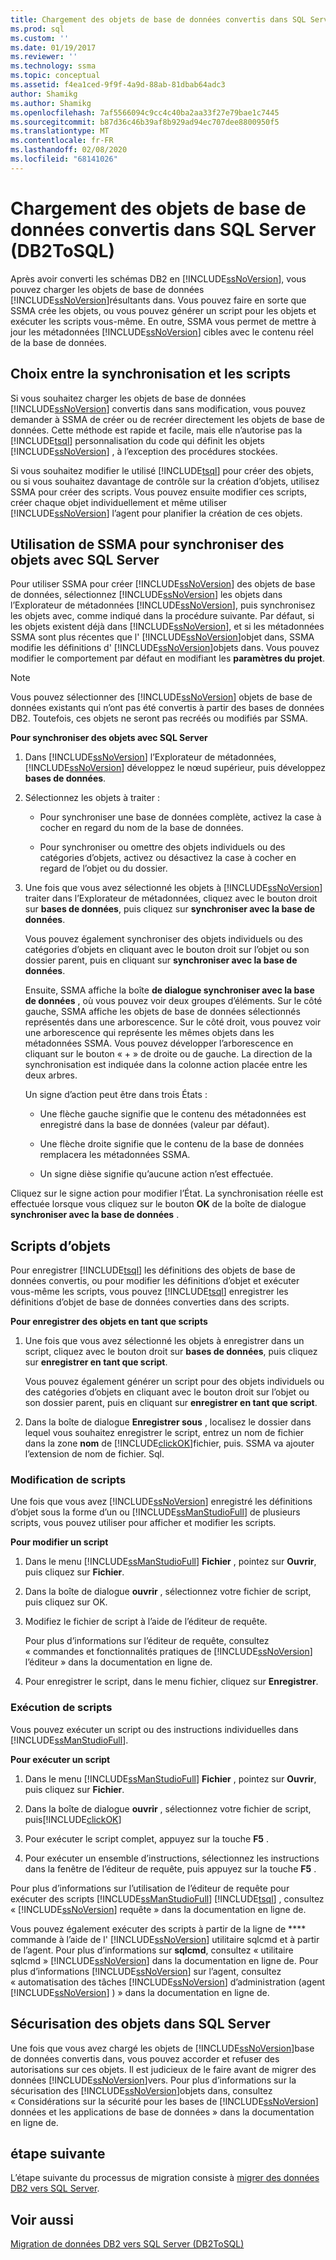 ```yaml
---
title: Chargement des objets de base de données convertis dans SQL Server (DB2ToSQL) | Microsoft Docs
ms.prod: sql
ms.custom: ''
ms.date: 01/19/2017
ms.reviewer: ''
ms.technology: ssma
ms.topic: conceptual
ms.assetid: f4ea1ced-9f9f-4a9d-88ab-81dbab64adc3
author: Shamikg
ms.author: Shamikg
ms.openlocfilehash: 7af5566094c9cc4c40ba2aa33f27e79bae1c7445
ms.sourcegitcommit: b87d36c46b39af8b929ad94ec707dee8800950f5
ms.translationtype: MT
ms.contentlocale: fr-FR
ms.lasthandoff: 02/08/2020
ms.locfileid: "68141026"
---
```

# <a name="loading-converted-database-objects-into-sql-server-db2tosql"></a>Chargement des objets de base de données convertis dans SQL Server (DB2ToSQL)
Après avoir converti les schémas DB2 en [!INCLUDE[ssNoVersion](../../includes/ssnoversion-md.md)], vous pouvez charger les objets de base de données [!INCLUDE[ssNoVersion](../../includes/ssnoversion-md.md)]résultants dans. Vous pouvez faire en sorte que SSMA crée les objets, ou vous pouvez générer un script pour les objets et exécuter les scripts vous-même. En outre, SSMA vous permet de mettre à jour les métadonnées [!INCLUDE[ssNoVersion](../../includes/ssnoversion-md.md)] cibles avec le contenu réel de la base de données.  
  
## <a name="choosing-between-synchronization-and-scripts"></a>Choix entre la synchronisation et les scripts  
Si vous souhaitez charger les objets de base de données [!INCLUDE[ssNoVersion](../../includes/ssnoversion-md.md)] convertis dans sans modification, vous pouvez demander à SSMA de créer ou de recréer directement les objets de base de données. Cette méthode est rapide et facile, mais elle n’autorise pas la [!INCLUDE[tsql](../../includes/tsql-md.md)] personnalisation du code qui définit les objets [!INCLUDE[ssNoVersion](../../includes/ssnoversion-md.md)] , à l’exception des procédures stockées.  
  
Si vous souhaitez modifier le utilisé [!INCLUDE[tsql](../../includes/tsql-md.md)] pour créer des objets, ou si vous souhaitez davantage de contrôle sur la création d’objets, utilisez SSMA pour créer des scripts. Vous pouvez ensuite modifier ces scripts, créer chaque objet individuellement et même utiliser [!INCLUDE[ssNoVersion](../../includes/ssnoversion-md.md)] l’agent pour planifier la création de ces objets.  
  
## <a name="using-ssma-to-synchronize-objects-with-sql-server"></a>Utilisation de SSMA pour synchroniser des objets avec SQL Server  
Pour utiliser SSMA pour créer [!INCLUDE[ssNoVersion](../../includes/ssnoversion-md.md)] des objets de base de données, sélectionnez [!INCLUDE[ssNoVersion](../../includes/ssnoversion-md.md)] les objets dans l’Explorateur de métadonnées [!INCLUDE[ssNoVersion](../../includes/ssnoversion-md.md)], puis synchronisez les objets avec, comme indiqué dans la procédure suivante. Par défaut, si les objets existent déjà dans [!INCLUDE[ssNoVersion](../../includes/ssnoversion-md.md)], et si les métadonnées SSMA sont plus récentes que l' [!INCLUDE[ssNoVersion](../../includes/ssnoversion-md.md)]objet dans, SSMA modifie les définitions d' [!INCLUDE[ssNoVersion](../../includes/ssnoversion-md.md)]objets dans. Vous pouvez modifier le comportement par défaut en modifiant les **paramètres du projet**.  
  
> [!NOTE]  
> Vous pouvez sélectionner des [!INCLUDE[ssNoVersion](../../includes/ssnoversion-md.md)] objets de base de données existants qui n’ont pas été convertis à partir des bases de données DB2. Toutefois, ces objets ne seront pas recréés ou modifiés par SSMA.  
  
**Pour synchroniser des objets avec SQL Server**  
  
1.  Dans [!INCLUDE[ssNoVersion](../../includes/ssnoversion-md.md)] l’Explorateur de métadonnées, [!INCLUDE[ssNoVersion](../../includes/ssnoversion-md.md)] développez le nœud supérieur, puis développez **bases de données**.  
  
2.  Sélectionnez les objets à traiter :  
  
    -   Pour synchroniser une base de données complète, activez la case à cocher en regard du nom de la base de données.  
  
    -   Pour synchroniser ou omettre des objets individuels ou des catégories d’objets, activez ou désactivez la case à cocher en regard de l’objet ou du dossier.  
  
3.  Une fois que vous avez sélectionné les objets à [!INCLUDE[ssNoVersion](../../includes/ssnoversion-md.md)] traiter dans l’Explorateur de métadonnées, cliquez avec le bouton droit sur **bases de données**, puis cliquez sur **synchroniser avec la base de données**.  
  
    Vous pouvez également synchroniser des objets individuels ou des catégories d’objets en cliquant avec le bouton droit sur l’objet ou son dossier parent, puis en cliquant sur **synchroniser avec la base de données**.  
  
    Ensuite, SSMA affiche la boîte **de dialogue synchroniser avec la base de données** , où vous pouvez voir deux groupes d’éléments. Sur le côté gauche, SSMA affiche les objets de base de données sélectionnés représentés dans une arborescence. Sur le côté droit, vous pouvez voir une arborescence qui représente les mêmes objets dans les métadonnées SSMA. Vous pouvez développer l’arborescence en cliquant sur le bouton « + » de droite ou de gauche. La direction de la synchronisation est indiquée dans la colonne action placée entre les deux arbres.  
  
    Un signe d’action peut être dans trois États :  
  
    -   Une flèche gauche signifie que le contenu des métadonnées est enregistré dans la base de données (valeur par défaut).  
  
    -   Une flèche droite signifie que le contenu de la base de données remplacera les métadonnées SSMA.  
  
    -   Un signe dièse signifie qu’aucune action n’est effectuée.  
  
Cliquez sur le signe action pour modifier l’État. La synchronisation réelle est effectuée lorsque vous cliquez sur le bouton **OK** de la boîte de dialogue **synchroniser avec la base de données** .  
  
## <a name="scripting-objects"></a>Scripts d’objets  
Pour enregistrer [!INCLUDE[tsql](../../includes/tsql-md.md)] les définitions des objets de base de données convertis, ou pour modifier les définitions d’objet et exécuter vous-même les scripts, vous pouvez [!INCLUDE[tsql](../../includes/tsql-md.md)] enregistrer les définitions d’objet de base de données converties dans des scripts.  
  
**Pour enregistrer des objets en tant que scripts**  
  
1.  Une fois que vous avez sélectionné les objets à enregistrer dans un script, cliquez avec le bouton droit sur **bases de données**, puis cliquez sur **enregistrer en tant que script**.  
  
    Vous pouvez également générer un script pour des objets individuels ou des catégories d’objets en cliquant avec le bouton droit sur l’objet ou son dossier parent, puis en cliquant sur **enregistrer en tant que script**.  
  
2.  Dans la boîte de dialogue **Enregistrer sous** , localisez le dossier dans lequel vous souhaitez enregistrer le script, entrez un nom de fichier dans la zone **nom** de [!INCLUDE[clickOK](../../includes/clickok-md.md)]fichier, puis. SSMA va ajouter l’extension de nom de fichier. Sql.  
  
### <a name="modifying-scripts"></a>Modification de scripts  
Une fois que vous avez [!INCLUDE[ssNoVersion](../../includes/ssnoversion-md.md)] enregistré les définitions d’objet sous la forme d’un ou [!INCLUDE[ssManStudioFull](../../includes/ssmanstudiofull-md.md)] de plusieurs scripts, vous pouvez utiliser pour afficher et modifier les scripts.  
  
**Pour modifier un script**  
  
1.  Dans le menu [!INCLUDE[ssManStudioFull](../../includes/ssmanstudiofull-md.md)] **Fichier** , pointez sur **Ouvrir**, puis cliquez sur **Fichier**.  
  
2.  Dans la boîte de dialogue **ouvrir** , sélectionnez votre fichier de script, puis cliquez sur OK.
  
3.  Modifiez le fichier de script à l’aide de l’éditeur de requête.  
  
    Pour plus d’informations sur l’éditeur de requête, consultez « commandes et fonctionnalités pratiques de [!INCLUDE[ssNoVersion](../../includes/ssnoversion-md.md)] l’éditeur » dans la documentation en ligne de.  
  
4.  Pour enregistrer le script, dans le menu fichier, cliquez sur **Enregistrer**.  
  
### <a name="running-scripts"></a>Exécution de scripts  
Vous pouvez exécuter un script ou des instructions individuelles dans [!INCLUDE[ssManStudioFull](../../includes/ssmanstudiofull-md.md)].  
  
**Pour exécuter un script**  
  
1.  Dans le menu [!INCLUDE[ssManStudioFull](../../includes/ssmanstudiofull-md.md)] **Fichier** , pointez sur **Ouvrir**, puis cliquez sur **Fichier**.  
  
2.  Dans la boîte de dialogue **ouvrir** , sélectionnez votre fichier de script, puis[!INCLUDE[clickOK](../../includes/clickok-md.md)]  
  
3.  Pour exécuter le script complet, appuyez sur la touche **F5** .  
  
4.  Pour exécuter un ensemble d’instructions, sélectionnez les instructions dans la fenêtre de l’éditeur de requête, puis appuyez sur la touche **F5** .  
  
Pour plus d’informations sur l’utilisation de l’éditeur de requête pour exécuter des scripts [!INCLUDE[ssManStudioFull](../../includes/ssmanstudiofull-md.md)] [!INCLUDE[tsql](../../includes/tsql-md.md)] , consultez « [!INCLUDE[ssNoVersion](../../includes/ssnoversion-md.md)] requête » dans la documentation en ligne de.  
  
Vous pouvez également exécuter des scripts à partir de la ligne de **** commande à l’aide de l' [!INCLUDE[ssNoVersion](../../includes/ssnoversion-md.md)] utilitaire sqlcmd et à partir de l’agent. Pour plus d’informations sur **sqlcmd**, consultez « utilitaire sqlcmd » [!INCLUDE[ssNoVersion](../../includes/ssnoversion-md.md)] dans la documentation en ligne de. Pour plus d’informations [!INCLUDE[ssNoVersion](../../includes/ssnoversion-md.md)] sur l’agent, consultez « automatisation des tâches [!INCLUDE[ssNoVersion](../../includes/ssnoversion-md.md)] d’administration (agent [!INCLUDE[ssNoVersion](../../includes/ssnoversion-md.md)] ) » dans la documentation en ligne de.  
  
## <a name="securing-objects-in-sql-server"></a>Sécurisation des objets dans SQL Server  
Une fois que vous avez chargé les objets de [!INCLUDE[ssNoVersion](../../includes/ssnoversion-md.md)]base de données convertis dans, vous pouvez accorder et refuser des autorisations sur ces objets. Il est judicieux de le faire avant de migrer des données [!INCLUDE[ssNoVersion](../../includes/ssnoversion-md.md)]vers. Pour plus d’informations sur la sécurisation des [!INCLUDE[ssNoVersion](../../includes/ssnoversion-md.md)]objets dans, consultez « Considérations sur la sécurité pour les bases de [!INCLUDE[ssNoVersion](../../includes/ssnoversion-md.md)] données et les applications de base de données » dans la documentation en ligne de.  
  
## <a name="next-step"></a>étape suivante  
L’étape suivante du processus de migration consiste à [migrer des données DB2 vers SQL Server](https://msdn.microsoft.com/86cbd39f-6dac-409a-9ce1-7dd54403f84b).  
  
## <a name="see-also"></a>Voir aussi  
[Migration de données DB2 vers SQL Server &#40;DB2ToSQL&#41;](../../ssma/db2/migrating-db2-data-into-sql-server-db2tosql.md)  
  
